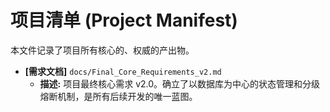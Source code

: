 # 项目清单 (Project Manifest)

本文件记录了项目所有核心的、权威的产出物。

- **[需求文档]** `docs/Final_Core_Requirements_v2.md`
  - **描述:** 项目最终核心需求 v2.0。确立了以数据库为中心的状态管理和分级熔断机制，是所有后续开发的唯一蓝图。
